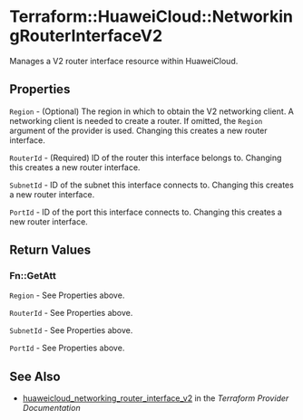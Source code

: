 # Terraform::HuaweiCloud::NetworkingRouterInterfaceV2

Manages a V2 router interface resource within HuaweiCloud.

## Properties

`Region` - (Optional) The region in which to obtain the V2 networking client.
A networking client is needed to create a router. If omitted, the
`Region` argument of the provider is used. Changing this creates a new
router interface.

`RouterId` - (Required) ID of the router this interface belongs to. Changing
this creates a new router interface.

`SubnetId` - ID of the subnet this interface connects to. Changing
this creates a new router interface.

`PortId` - ID of the port this interface connects to. Changing
this creates a new router interface.


## Return Values

### Fn::GetAtt

`Region` - See Properties above.

`RouterId` - See Properties above.

`SubnetId` - See Properties above.

`PortId` - See Properties above.

## See Also

* [huaweicloud_networking_router_interface_v2](https://www.terraform.io/docs/providers/huaweicloud/r/networking_router_interface_v2.html) in the _Terraform Provider Documentation_